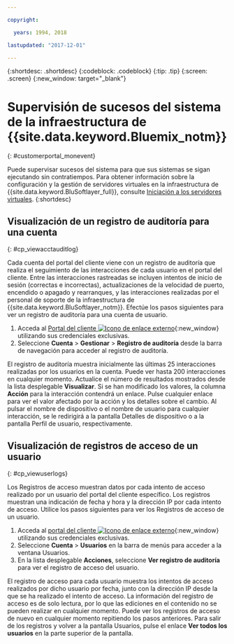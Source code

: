 ```yaml
---

copyright:

  years: 1994, 2018

lastupdated: "2017-12-01"

---
```


{:shortdesc: .shortdesc}
{:codeblock: .codeblock}
{:tip: .tip}
{:screen: .screen}
{:new_window: target="_blank"}



# Supervisión de sucesos del sistema de la infraestructura de {{site.data.keyword.Bluemix_notm}}
{: #customerportal_monevent}

Puede supervisar sucesos del sistema para que sus sistemas se sigan ejecutando sin contratiempos.  Para obtener información sobre la configuración y la gestión de servidores virtuales en la infraestructura de {{site.data.keyword.BluSoftlayer_full}}, consulte [Iniciación a los servidores virtuales](/docs/vsi/vsi_index.html#getting-started-with-virtual-servers).
{:shortdesc}

## Visualización de un registro de auditoría para una cuenta
{: #cp_viewacctauditlog}

Cada cuenta del portal del cliente viene con un registro de auditoría que realiza el seguimiento de las interacciones de cada usuario en el portal del cliente. Entre las interacciones rastreadas se incluyen intentos de inicio de sesión (correctas e incorrectas), actualizaciones de la velocidad de puerto, encendido o apagado y rearranques, y las interacciones realizadas por el personal de soporte de la infraestructura de {{site.data.keyword.BluSoftlayer_notm}}. Efectúe los pasos siguientes para ver un registro de auditoría para una cuenta de usuario.

1. Acceda al [Portal del cliente ![Icono de enlace externo](../icons/launch-glyph.svg)](https://control.softlayer.com/){:new_window} utilizando sus credenciales exclusivas.
2. Seleccione **Cuenta** > **Gestionar** > **Registro de auditoría** desde la barra de navegación para acceder al registro de auditoría.

El registro de auditoría muestra inicialmente las últimas 25 interacciones realizadas por los usuarios en la cuenta. Puede ver hasta 200 interacciones en cualquier momento. Actualice el número de resultados mostrados desde la lista desplegable **Visualizar**. Si se han modificado los valores, la columna **Acción** para la interacción contendrá un enlace. Pulse cualquier enlace para ver el valor afectado por la acción y los detalles sobre el cambio. Al pulsar el nombre de dispositivo o el nombre de usuario para cualquier interacción, se le redirigirá a la pantalla Detalles de dispositivo o a la pantalla Perfil de usuario, respectivamente.

## Visualización de registros de acceso de un usuario
{: #cp_viewuserlogs}

Los Registros de acceso muestran datos por cada intento de acceso realizado por un usuario del portal del cliente específico. Los registros muestran una indicación de fecha y hora y la dirección IP por cada intento de acceso. Utilice los pasos siguientes para ver los Registros de acceso de un usuario.

1. Acceda al [portal del cliente ![Icono de enlace externo](../icons/launch-glyph.svg)](https://control.softlayer.com/){:new_window} utilizando sus credenciales exclusivas.
2. Seleccione **Cuenta** > **Usuarios** en la barra de menús para acceder a la ventana Usuarios.
3. En la lista desplegable **Acciones**, seleccione **Ver registro de auditoría** para ver el registro de acceso del usuario.

El registro de acceso para cada usuario muestra los intentos de acceso realizados por dicho usuario por fecha, junto con la dirección IP desde la que se ha realizado el intento de acceso. La información del registro de acceso es de solo lectura, por lo que las ediciones en el contenido no se pueden realizar en cualquier momento. Puede ver los registros de acceso de nuevo en cualquier momento repitiendo los pasos anteriores. Para salir de los registros y volver a la pantalla Usuarios, pulse el enlace **Ver todos los usuarios** en la parte superior de la pantalla.
